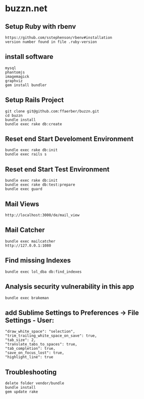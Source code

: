 # buzzn.net

## Setup Ruby with rbenv
    https://github.com/sstephenson/rbenv#installation
    version number found in file .ruby-version

## install software
    mysql
    phantomjs
    imagemagick
    graphviz
    gem install bundler

## Setup Rails Project
    git clone git@github.com:ffaerber/buzzn.git
    cd buzzn
    bundle install
    bundle exec rake db:create

## Reset end Start Develoment Environment
    bundle exec rake db:init
    bundle exec rails s

## Reset end Start Test Environment
    bundle exec rake db:init
    bundle exec rake db:test:prepare
    bundle exec guard

## Mail Views
    http://localhost:3000/de/mail_view

## Mail Catcher
    bundle exec mailcatcher
    http://127.0.0.1:1080

## Find missing Indexes
    bundle exec lol_dba db:find_indexes

## Analysis security vulnerability in this app
    bundle exec brakeman

## add Sublime Settings to Preferences -> File Settings - User:
    "draw_white_space": "selection",
    "trim_trailing_white_space_on_save": true,
    "tab_size": 2,
    "translate_tabs_to_spaces": true,
    "tab_completion": true,
    "save_on_focus_lost": true,
    "highlight_line": true

## Troubleshooting
    delete folder vendor/bundle
    bundle install
    gem update rake